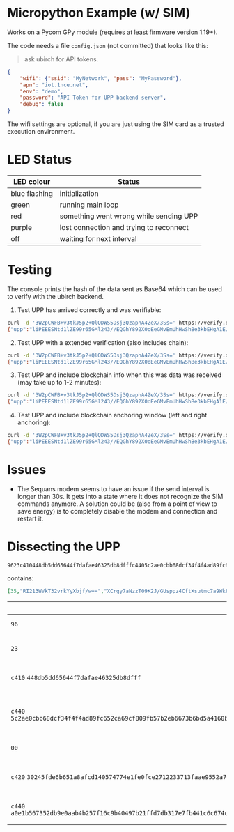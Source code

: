 # Micropython Example (w/ SIM)

Works on a Pycom GPy module (requires at least firmware version 1.19+).

The code needs a file `config.json` (not committed) that looks like this:

> ask ubirch for API tokens.
```json
{
    "wifi": {"ssid": "MyNetwork", "pass": "MyPassword"},
    "apn": "iot.1nce.net",
    "env": "demo",
    "password": "API Token for UPP backend server",
    "debug": false
}
```

The wifi settings are optional, if you are just using the SIM card as a trusted execution environment.

# LED Status
| LED colour    | Status            |
| ------------- | ------------      |
| blue flashing | initialization    |
| green         | running main loop |
| red           | something went wrong while sending UPP |
| purple        | lost connection and trying to reconnect |
| off           | waiting for next interval |

# Testing

The console prints the hash of the data sent as Base64 which can be used to verify with the ubirch backend.

1. Test UPP has arrived correctly and was verifiable:
```bash
curl -d '3W2pCWFB+v3tkJ5p2+QlQDWS5Dsj3QzaphA4ZeX/3Ss=' https://verify.demo.ubirch.com/api/upp
{"upp":"liPEEESNtd1lZE99r65GMl243//EQGhY892X0oEeGMvEmUhHwShBe3kbEHgA1E/+38+nLhhtt8DqfXVzQcpPkkUXWRn293RcwDoTuAlLEoonExMmnYcAxCDdbakJYUH6/e2Qnmnb5CVANZLkOyPdDNqmEDhl5f/dK8RAr56JvcayQvTMPX2sM4p4If2uzC7HL0VGTVE0jHl/3Q2qkscyFfvYfdHbUn2RFY+aheCqlXVlSQ98H0KCgJmqkQ==","prev":null,"anchors":null}
```
2. Test UPP with a extended verification (also includes chain):
```bash
curl -d '3W2pCWFB+v3tkJ5p2+QlQDWS5Dsj3QzaphA4ZeX/3Ss=' https://verify.demo.ubirch.com/api/upp/verify
{"upp":"liPEEESNtd1lZE99r65GMl243//EQGhY892X0oEeGMvEmUhHwShBe3kbEHgA1E/+38+nLhhtt8DqfXVzQcpPkkUXWRn293RcwDoTuAlLEoonExMmnYcAxCDdbakJYUH6/e2Qnmnb5CVANZLkOyPdDNqmEDhl5f/dK8RAr56JvcayQvTMPX2sM4p4If2uzC7HL0VGTVE0jHl/3Q2qkscyFfvYfdHbUn2RFY+aheCqlXVlSQ98H0KCgJmqkQ==","prev":"liPEEESNtd1lZE99r65GMl243//EQNCpfVGMZLzmX4lu9rVxwIUTzqKEiCU257SUtpZa0dRGtuuFyn1xuXmpSawbKxoEXbVQOCgGDFk1Tp3ShMF2gFUAxCBRW/4r/YTyLHa/VuaGWyKQ8LMA8B3NrTnWv5r8qS7Y5cRAaFjz3ZfSgR4Yy8SZSEfBKEF7eRsQeADUT/7fz6cuGG23wOp9dXNByk+SRRdZGfb3dFzAOhO4CUsSiicTEyadhw==","anchors":null}
```
3. Test UPP and include blockchain info when this was data was received (may take up to 1-2 minutes):
```bash
curl -d '3W2pCWFB+v3tkJ5p2+QlQDWS5Dsj3QzaphA4ZeX/3Ss=' https://verify.demo.ubirch.com/api/upp/verify/anchors
{"upp":"liPEEESNtd1lZE99r65GMl243//EQGhY892X0oEeGMvEmUhHwShBe3kbEHgA1E/+38+nLhhtt8DqfXVzQcpPkkUXWRn293RcwDoTuAlLEoonExMmnYcAxCDdbakJYUH6/e2Qnmnb5CVANZLkOyPdDNqmEDhl5f/dK8RAr56JvcayQvTMPX2sM4p4If2uzC7HL0VGTVE0jHl/3Q2qkscyFfvYfdHbUn2RFY+aheCqlXVlSQ98H0KCgJmqkQ==","prev":"liPEEESNtd1lZE99r65GMl243//EQNCpfVGMZLzmX4lu9rVxwIUTzqKEiCU257SUtpZa0dRGtuuFyn1xuXmpSawbKxoEXbVQOCgGDFk1Tp3ShMF2gFUAxCBRW/4r/YTyLHa/VuaGWyKQ8LMA8B3NrTnWv5r8qS7Y5cRAaFjz3ZfSgR4Yy8SZSEfBKEF7eRsQeADUT/7fz6cuGG23wOp9dXNByk+SRRdZGfb3dFzAOhO4CUsSiicTEyadhw==","anchors":[{"label":"PUBLIC_CHAIN","properties":{"timestamp":"2019-12-11T10:22:55.994Z","hash":"IPWOQKNWOGX9FLTGMXUSYNDTPKRCTPVMVLOPLINAHYVHAIHEBXHYYDBCZZZWMPDVKGGC9JYSD9VU99999","public_chain":"IOTA_TESTNET_IOTA_TESTNET_NETWORK","prev_hash":"a62acde68924c11d81838185b67801d71ebb1eb0bf9e6ab8e037ab9b57938ea1f67921a25f1204872fdbb557d407a5ea5d0551745c56b881e32eef7bfc034451","type":"PUBLIC_CHAIN"}},{"label":"PUBLIC_CHAIN","properties":{"timestamp":"2019-12-11T10:23:07.442Z","hash":"db57b19d67e11ac2668ff7b43a1a6c5da350c4848fac46feef5834d3dea3f4b3","public_chain":"ETHEREUM_TESTNET_RINKEBY_TESTNET_NETWORK","prev_hash":"a62acde68924c11d81838185b67801d71ebb1eb0bf9e6ab8e037ab9b57938ea1f67921a25f1204872fdbb557d407a5ea5d0551745c56b881e32eef7bfc034451","type":"PUBLIC_CHAIN"}}]}
```
4. Test UPP and include blockchain anchoring window (left and right anchoring):
```bash
curl -d '3W2pCWFB+v3tkJ5p2+QlQDWS5Dsj3QzaphA4ZeX/3Ss=' https://verify.demo.ubirch.com/api/upp/verify/record
{"upp":"liPEEESNtd1lZE99r65GMl243//EQGhY892X0oEeGMvEmUhHwShBe3kbEHgA1E/+38+nLhhtt8DqfXVzQcpPkkUXWRn293RcwDoTuAlLEoonExMmnYcAxCDdbakJYUH6/e2Qnmnb5CVANZLkOyPdDNqmEDhl5f/dK8RAr56JvcayQvTMPX2sM4p4If2uzC7HL0VGTVE0jHl/3Q2qkscyFfvYfdHbUn2RFY+aheCqlXVlSQ98H0KCgJmqkQ==","prev":"liPEEESNtd1lZE99r65GMl243//EQNCpfVGMZLzmX4lu9rVxwIUTzqKEiCU257SUtpZa0dRGtuuFyn1xuXmpSawbKxoEXbVQOCgGDFk1Tp3ShMF2gFUAxCBRW/4r/YTyLHa/VuaGWyKQ8LMA8B3NrTnWv5r8qS7Y5cRAaFjz3ZfSgR4Yy8SZSEfBKEF7eRsQeADUT/7fz6cuGG23wOp9dXNByk+SRRdZGfb3dFzAOhO4CUsSiicTEyadhw==","anchors":{"upper_blockchains":[{"label":"PUBLIC_CHAIN","properties":{"timestamp":"2019-12-11T10:22:55.994Z","hash":"IPWOQKNWOGX9FLTGMXUSYNDTPKRCTPVMVLOPLINAHYVHAIHEBXHYYDBCZZZWMPDVKGGC9JYSD9VU99999","public_chain":"IOTA_TESTNET_IOTA_TESTNET_NETWORK","prev_hash":"a62acde68924c11d81838185b67801d71ebb1eb0bf9e6ab8e037ab9b57938ea1f67921a25f1204872fdbb557d407a5ea5d0551745c56b881e32eef7bfc034451","type":"PUBLIC_CHAIN"}},{"label":"PUBLIC_CHAIN","properties":{"timestamp":"2019-12-11T10:23:07.442Z","hash":"db57b19d67e11ac2668ff7b43a1a6c5da350c4848fac46feef5834d3dea3f4b3","public_chain":"ETHEREUM_TESTNET_RINKEBY_TESTNET_NETWORK","prev_hash":"a62acde68924c11d81838185b67801d71ebb1eb0bf9e6ab8e037ab9b57938ea1f67921a25f1204872fdbb557d407a5ea5d0551745c56b881e32eef7bfc034451","type":"PUBLIC_CHAIN"}}],"lower_blockchains":[{"label":"PUBLIC_CHAIN","properties":{"timestamp":"2019-12-11T10:22:07.440Z","hash":"f13b22446256628282fb9cfcb2d163c1dc2e24c1b6f573250279644a7ced1590","public_chain":"ETHEREUM_TESTNET_RINKEBY_TESTNET_NETWORK","prev_hash":"8d532551a50d47c756787651ae1fc04fb19acaef41939294682b8b049bdce1ff89bded8b4dd1685fe66764459ecc7e927bd7d8be7528eb0354cd6d5eb50a15c3","type":"PUBLIC_CHAIN"}},{"label":"PUBLIC_CHAIN","properties":{"timestamp":"2019-12-11T10:21:48.781Z","hash":"9RISCWMJPMAOWXBSUBHIQBMKOHWEVJDDVQA9BHTGZOKU9MWISUTBVQHSAVV9RSIUAZDFCDMYCPYBZ9999","public_chain":"IOTA_TESTNET_IOTA_TESTNET_NETWORK","prev_hash":"8d532551a50d47c756787651ae1fc04fb19acaef41939294682b8b049bdce1ff89bded8b4dd1685fe66764459ecc7e927bd7d8be7528eb0354cd6d5eb50a15c3","type":"PUBLIC_CHAIN"}}]}}
```

# Issues

- The Sequans modem seems to have an issue if the send interval is longer than 30s. It gets into a state
  where it does not recognize the SIM commands anymore. A solution could be (also from a point of view to
  save energy) is to completely disable the modem and connection and restart it.


# Dissecting the UPP

```
9623c410448db5dd65644f7dafae46325db8dfffc4405c2ae0cbb68dcf34f4f4ad89fc652ca69cf809fb57b2eb6673b6bd5a4160b69ce5ce5703c9da73bcb40f53950f82ff3806f6acf995dd89390f946caa698611fb00c42030245fde6b651a8afcd140574774e1fe0fce2712233713faae9552a733404d9fc440a0e1b567352db9e0aab4b257f16c9b40497b21ffd7db317e7fb441c6c674c93299763fabdf66d5083a644500b26af1480725eda76c2fd224b4bb9f69a081c66f
```

contains:

```json
[35,"RI213WVkT32vrkYyXbjf/w==","XCrgy7aNzzT09K2J/GUsppz4CftXsutmc7a9WkFgtpzlzlcDydpzvLQPU5UPgv84Bvas+ZXdiTkPlGyqaYYR+w==",0,"MCRf3mtlGor80UBXR3Th/g/OJxIjNxP6rpVSpzNATZ8=","oOG1ZzUtueCqtLJX8WybQEl7If/X2zF+f7RBxsZ0yTKZdj+r32bVCDpkRQCyavFIByXtp2wv0iS0u59poIHGbw=="] 
```

| Data | Comment |
| -----| ------- |
| `96` | 6 byte array
| `23` | version numnber (0x23)
| `c410` `448db5dd65644f7dafae46325db8dfff` | UUID (16 byte array)
| `c440` `5c2ae0cbb68dcf34f4f4ad89fc652ca69cf809fb57b2eb6673b6bd5a4160b69ce5ce5703c9da73bcb40f53950f82ff3806f6acf995dd89390f946caa698611fb` | chain (prev signature, 64 byte array)
| `00` | payload type 
| `c420` `30245fde6b651a8afcd140574774e1fe0fce2712233713faae9552a733404d9f` | hash (SHA256, 32 byte array)
| `c440` `a0e1b567352db9e0aab4b257f16c9b40497b21ffd7db317e7fb441c6c674c93299763fabdf66d5083a644500b26af1480725eda76c2fd224b4bb9f69a081c66f` | signature (64 byte array)
